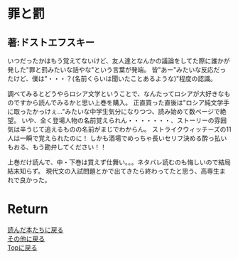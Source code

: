 # 罪と罰
## 著:ドストエフスキー

いつだったかはもう覚えてないけど、友人達となんかの議論をしてた際に誰かが発した"罪と罰みたいな話やな"という言葉が発端。
皆"あー"みたいな反応だったけど、僕は"・・・？(名前くらいは聞いたことあるような)"程度の認識。

調べてみるとどうやらロシア文学ということで、なんたってロシアが大好きなものですから読んでみるかと思い上巻を購入。
正直買った直後は"ロシア純文学手に取ったかっけぇ..."みたいな中学生気分になりつつ、読み始めて数ページで絶望。
いや、全く登場人物の名前覚えられん・・・・・・・、ストーリーの雰囲気は辛うじて追えるものの名前がまじでわからん。
ストライクウィッチーズの11人は一瞬で覚えられたのに！
しかも酒場でめっちゃ長いセリフ決める酔っ払いもおる、もう勘弁してください！！

上巻だけ読んで、中・下巻は買えず仕舞い。。。ネタバレ読むのも悔しいので結局結末知らず。
現代文の入試問題とかで出てきたら終わってたと思う、高専生まれで良かった。


# Return
[読んだ本たちに戻る](../book_log.md)<br>
[その他に戻る](../others.md)<br>
[Topに戻る](https://motoyashinozaki.github.io/minidora/)